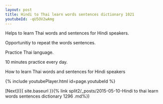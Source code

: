 ```yaml
---
layout: post
title: Hindi to Thai learn words sentences dictionary 1021 
youtubeId: -qU5OV2wAmg
---
```

 
 
Helps to learn Thai words and sentences for Hindi speakers.

Opportunitiy to repeat the words sentences. 

Practice Thai language. 
 
10 minutes practice every day. 
 
How to learn Thai words and sentences for Hindi speakers 
 
{% include youtubePlayer.html id=page.youtubeId %}
 
 
[Next]({{ site.baseurl }}{% link  split2/_posts/2015-05-10-Hindi to thai learn words sentences dictionary 1296 .md%})
 

